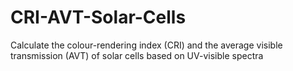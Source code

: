 # CRI-AVT-Solar-Cells
Calculate the colour-rendering index (CRI) and the average visible transmission (AVT) of solar cells based on UV-visible spectra
